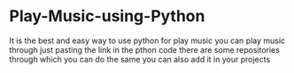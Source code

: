 # Play-Music-using-Python
It is the best and easy way to use python for play music 
you can play music through just pasting the link in the pthon code 
there are some repositories through which you can do the same 
you can also add it in your projects
